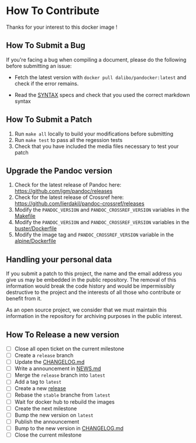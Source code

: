 # How To Contribute

Thanks for your interest to this docker image !


How To Submit a Bug
-------------------------------------------------------------------------------

If you're facing a bug when compiling a document, please do the following
before submitting an issue:

* Fetch the latest version with ``docker pull dalibo/pandocker:latest``
  and check if the error remains.

* Read the [SYNTAX](SYNTAX.md) specs and check that you used the correct
  markdown syntax


How To Submit a Patch
-------------------------------------------------------------------------------

1. Run `make all` locally to build your modifications before submitting
2. Run `make test` to pass all the regession tests
2. Check that you have included the media files necessary to test your patch

Upgrade the Pandoc version
-------------------------------------------------------------------------------

1. Check for the latest release of Pandoc here: https://github.com/jgm/pandoc/releases
2. Check for the latest release of Crossref here: https://github.com/lierdakil/pandoc-crossref/releases
3. Modify the `PANDOC_VERSION` and `PANDOC_CROSSREF_VERSION` variables in the [Makefile](Makefile)
4. Modify the `PANDOC_VERSION` and `PANDOC_CROSSREF_VERSION` variables in the [buster/Dockerfile](buster/Dockerfile)
4. Modify the image tag and `PANDOC_CROSSREF_VERSION` variable in the [alpine/Dockerfile](alpine/Dockerfile)

Handling your personal data
-------------------------------------------------------------------------------

If you submit a patch to this project, the name and the email address you give
us may be embedded in the public repository. The removal of this information
would break the code history and would be impermissibly destructive to the
project and the interests of all those who contribute or benefit from it.

As an open source project, we consider that we must maintain this information
in the repository for archiving purposes in the public interest.

How To Release a new version
-------------------------------------------------------------------------------

* [ ] Close all open ticket on the current milestone
* [ ] Create a `release` branch
* [ ] Update the [CHANGELOG.md]()
* [ ] Write a announcement in [NEWS.md]()
* [ ] Merge the `release` branch into `latest`
* [ ] Add a tag to `latest`
* [ ] Create a new [release]
* [ ] Rebase the `stable` branche from `latest`
* [ ] Wait for docker hub to rebuild the images
* [ ] Create the next milestone
* [ ] Bump the new version on `latest`
* [ ] Publish the announcement
* [ ] Bump to the new version in [CHANGELOG.md]()
* [ ] Close the current milestone

[release]: https://github.com/dalibo/pandocker/releases
